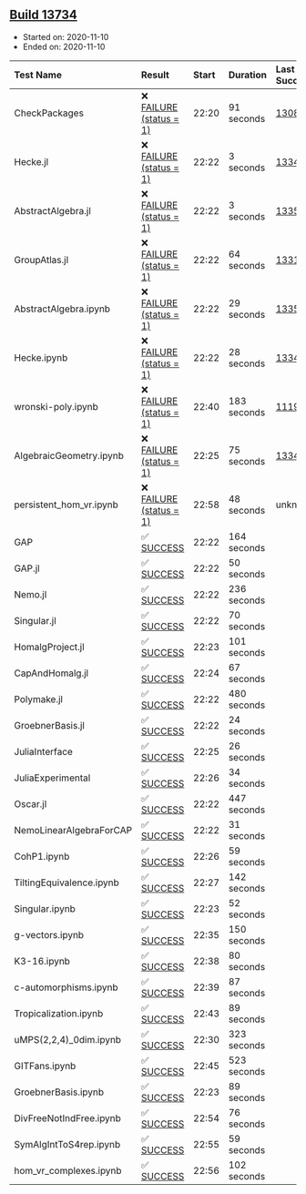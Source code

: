 ## [Build 13734](https://oscarci.mathematik.uni-kl.de/job/oscar/13734/)

* Started on: 2020-11-10
* Ended on: 2020-11-10

| Test Name    | Result | Start | Duration | Last Success | First Failure |
|:-------------|:-------|:------|:---------|:-------------|:--------------|
| CheckPackages | ❌ [FAILURE (status = 1)](https://oscarci.mathematik.uni-kl.de/job/oscar/13734/artifact/logs/build-13734/CheckPackages.log) | 22:20 | 91 seconds | [13085](https://oscarci.mathematik.uni-kl.de/job/oscar/13085/) | [13086](https://oscarci.mathematik.uni-kl.de/job/oscar/13086/) |
| Hecke.jl | ❌ [FAILURE (status = 1)](https://oscarci.mathematik.uni-kl.de/job/oscar/13734/artifact/logs/build-13734/Hecke.jl.log) | 22:22 | 3 seconds | [13341](https://oscarci.mathematik.uni-kl.de/job/oscar/13341/) | [13342](https://oscarci.mathematik.uni-kl.de/job/oscar/13342/) |
| AbstractAlgebra.jl | ❌ [FAILURE (status = 1)](https://oscarci.mathematik.uni-kl.de/job/oscar/13734/artifact/logs/build-13734/AbstractAlgebra.jl.log) | 22:22 | 3 seconds | [13355](https://oscarci.mathematik.uni-kl.de/job/oscar/13355/) | [13356](https://oscarci.mathematik.uni-kl.de/job/oscar/13356/) |
| GroupAtlas.jl | ❌ [FAILURE (status = 1)](https://oscarci.mathematik.uni-kl.de/job/oscar/13734/artifact/logs/build-13734/GroupAtlas.jl.log) | 22:22 | 64 seconds | [13311](https://oscarci.mathematik.uni-kl.de/job/oscar/13311/) | [13312](https://oscarci.mathematik.uni-kl.de/job/oscar/13312/) |
| AbstractAlgebra.ipynb | ❌ [FAILURE (status = 1)](https://oscarci.mathematik.uni-kl.de/job/oscar/13734/artifact/logs/build-13734/AbstractAlgebra.ipynb.log) | 22:22 | 29 seconds | [13355](https://oscarci.mathematik.uni-kl.de/job/oscar/13355/) | [13356](https://oscarci.mathematik.uni-kl.de/job/oscar/13356/) |
| Hecke.ipynb | ❌ [FAILURE (status = 1)](https://oscarci.mathematik.uni-kl.de/job/oscar/13734/artifact/logs/build-13734/Hecke.ipynb.log) | 22:22 | 28 seconds | [13341](https://oscarci.mathematik.uni-kl.de/job/oscar/13341/) | [13342](https://oscarci.mathematik.uni-kl.de/job/oscar/13342/) |
| wronski-poly.ipynb | ❌ [FAILURE (status = 1)](https://oscarci.mathematik.uni-kl.de/job/oscar/13734/artifact/logs/build-13734/wronski-poly.ipynb.log) | 22:40 | 183 seconds | [11192](https://oscarci.mathematik.uni-kl.de/job/oscar/11192/) | [11193](https://oscarci.mathematik.uni-kl.de/job/oscar/11193/) |
| AlgebraicGeometry.ipynb | ❌ [FAILURE (status = 1)](https://oscarci.mathematik.uni-kl.de/job/oscar/13734/artifact/logs/build-13734/AlgebraicGeometry.ipynb.log) | 22:25 | 75 seconds | [13341](https://oscarci.mathematik.uni-kl.de/job/oscar/13341/) | [13342](https://oscarci.mathematik.uni-kl.de/job/oscar/13342/) |
| persistent_hom_vr.ipynb | ❌ [FAILURE (status = 1)](https://oscarci.mathematik.uni-kl.de/job/oscar/13734/artifact/logs/build-13734/persistent_hom_vr.ipynb.log) | 22:58 | 48 seconds | unknown | unknown |
| GAP | ✅ [SUCCESS](https://oscarci.mathematik.uni-kl.de/job/oscar/13734/artifact/logs/build-13734/GAP.log) | 22:22 | 164 seconds |  |  |
| GAP.jl | ✅ [SUCCESS](https://oscarci.mathematik.uni-kl.de/job/oscar/13734/artifact/logs/build-13734/GAP.jl.log) | 22:22 | 50 seconds |  |  |
| Nemo.jl | ✅ [SUCCESS](https://oscarci.mathematik.uni-kl.de/job/oscar/13734/artifact/logs/build-13734/Nemo.jl.log) | 22:22 | 236 seconds |  |  |
| Singular.jl | ✅ [SUCCESS](https://oscarci.mathematik.uni-kl.de/job/oscar/13734/artifact/logs/build-13734/Singular.jl.log) | 22:22 | 70 seconds |  |  |
| HomalgProject.jl | ✅ [SUCCESS](https://oscarci.mathematik.uni-kl.de/job/oscar/13734/artifact/logs/build-13734/HomalgProject.jl.log) | 22:23 | 101 seconds |  |  |
| CapAndHomalg.jl | ✅ [SUCCESS](https://oscarci.mathematik.uni-kl.de/job/oscar/13734/artifact/logs/build-13734/CapAndHomalg.jl.log) | 22:24 | 67 seconds |  |  |
| Polymake.jl | ✅ [SUCCESS](https://oscarci.mathematik.uni-kl.de/job/oscar/13734/artifact/logs/build-13734/Polymake.jl.log) | 22:22 | 480 seconds |  |  |
| GroebnerBasis.jl | ✅ [SUCCESS](https://oscarci.mathematik.uni-kl.de/job/oscar/13734/artifact/logs/build-13734/GroebnerBasis.jl.log) | 22:22 | 24 seconds |  |  |
| JuliaInterface | ✅ [SUCCESS](https://oscarci.mathematik.uni-kl.de/job/oscar/13734/artifact/logs/build-13734/JuliaInterface.log) | 22:25 | 26 seconds |  |  |
| JuliaExperimental | ✅ [SUCCESS](https://oscarci.mathematik.uni-kl.de/job/oscar/13734/artifact/logs/build-13734/JuliaExperimental.log) | 22:26 | 34 seconds |  |  |
| Oscar.jl | ✅ [SUCCESS](https://oscarci.mathematik.uni-kl.de/job/oscar/13734/artifact/logs/build-13734/Oscar.jl.log) | 22:22 | 447 seconds |  |  |
| NemoLinearAlgebraForCAP | ✅ [SUCCESS](https://oscarci.mathematik.uni-kl.de/job/oscar/13734/artifact/logs/build-13734/NemoLinearAlgebraForCAP.log) | 22:22 | 31 seconds |  |  |
| CohP1.ipynb | ✅ [SUCCESS](https://oscarci.mathematik.uni-kl.de/job/oscar/13734/artifact/logs/build-13734/CohP1.ipynb.log) | 22:26 | 59 seconds |  |  |
| TiltingEquivalence.ipynb | ✅ [SUCCESS](https://oscarci.mathematik.uni-kl.de/job/oscar/13734/artifact/logs/build-13734/TiltingEquivalence.ipynb.log) | 22:27 | 142 seconds |  |  |
| Singular.ipynb | ✅ [SUCCESS](https://oscarci.mathematik.uni-kl.de/job/oscar/13734/artifact/logs/build-13734/Singular.ipynb.log) | 22:23 | 52 seconds |  |  |
| g-vectors.ipynb | ✅ [SUCCESS](https://oscarci.mathematik.uni-kl.de/job/oscar/13734/artifact/logs/build-13734/g-vectors.ipynb.log) | 22:35 | 150 seconds |  |  |
| K3-16.ipynb | ✅ [SUCCESS](https://oscarci.mathematik.uni-kl.de/job/oscar/13734/artifact/logs/build-13734/K3-16.ipynb.log) | 22:38 | 80 seconds |  |  |
| c-automorphisms.ipynb | ✅ [SUCCESS](https://oscarci.mathematik.uni-kl.de/job/oscar/13734/artifact/logs/build-13734/c-automorphisms.ipynb.log) | 22:39 | 87 seconds |  |  |
| Tropicalization.ipynb | ✅ [SUCCESS](https://oscarci.mathematik.uni-kl.de/job/oscar/13734/artifact/logs/build-13734/Tropicalization.ipynb.log) | 22:43 | 89 seconds |  |  |
| uMPS(2,2,4)_0dim.ipynb | ✅ [SUCCESS](https://oscarci.mathematik.uni-kl.de/job/oscar/13734/artifact/logs/build-13734/uMPS-2-2-4-_0dim.ipynb.log) | 22:30 | 323 seconds |  |  |
| GITFans.ipynb | ✅ [SUCCESS](https://oscarci.mathematik.uni-kl.de/job/oscar/13734/artifact/logs/build-13734/GITFans.ipynb.log) | 22:45 | 523 seconds |  |  |
| GroebnerBasis.ipynb | ✅ [SUCCESS](https://oscarci.mathematik.uni-kl.de/job/oscar/13734/artifact/logs/build-13734/GroebnerBasis.ipynb.log) | 22:23 | 89 seconds |  |  |
| DivFreeNotIndFree.ipynb | ✅ [SUCCESS](https://oscarci.mathematik.uni-kl.de/job/oscar/13734/artifact/logs/build-13734/DivFreeNotIndFree.ipynb.log) | 22:54 | 76 seconds |  |  |
| SymAlgIntToS4rep.ipynb | ✅ [SUCCESS](https://oscarci.mathematik.uni-kl.de/job/oscar/13734/artifact/logs/build-13734/SymAlgIntToS4rep.ipynb.log) | 22:55 | 59 seconds |  |  |
| hom_vr_complexes.ipynb | ✅ [SUCCESS](https://oscarci.mathematik.uni-kl.de/job/oscar/13734/artifact/logs/build-13734/hom_vr_complexes.ipynb.log) | 22:56 | 102 seconds |  |  |
